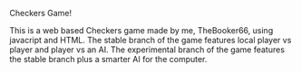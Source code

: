 Checkers Game!

This is a web based Checkers game made by me, TheBooker66, using javacript and HTML.
The stable branch of the game features local player vs player and player vs an AI.
The experimental branch of the game features the stable branch plus a smarter AI for the computer.
